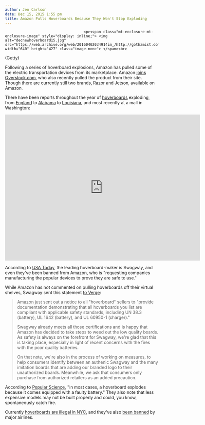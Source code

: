 ```yaml
---
author: Jen Carlson
date: Dec 15, 2015 1:55 pm
title: Amazon Pulls Hoverboards Because They Won't Stop Exploding
---
```


	
										<p><span class="mt-enclosure mt-enclosure-image" style="display: inline;"> <img alt="decnewhoverboard15.jpg" src="https://web.archive.org/web/20160402034914im_/http://gothamist.com/attachments/arts_jen/decnewhoverboard15.jpg" width="640" height="427" class="image-none"> </span><br>
<span class="photo_caption">(Getty)</span></p>

<p>Following a series of hoverboard explosions, Amazon has pulled some of the electric transportation devices from its marketplace. Amazon <a href="https://web.archive.org/web/20160402034914/http://wgno.com/2015/12/10/overstock-com-no-longer-selling-hoverboards/">joins Overstock.com</a>, who also recently pulled the product from their site. Though there are currently still two brands, Razor and Jetson, available on Amazon.</p>

<p>There have been reports throughout the year of <a href="https://web.archive.org/web/20160402034914/http://gothamist.com/tags/hoverboards">hoverboards</a> exploding, from <a href="https://web.archive.org/web/20160402034914/http://qz.com/545384/hoverboards-keep-catching-fire-and-exploding-in-the-uk/">England</a> to <a href="https://web.archive.org/web/20160402034914/http://www.fox2detroit.com/news/local-news/55136359-story">Alabama</a> to <a href="https://web.archive.org/web/20160402034914/http://wgno.com/2015/11/29/exploding-hoverboard-blamed-for-destroying-lafitte-familys-home/">Louisiana</a>, and most recently at a mall in Washington: </p>

<p><iframe width="640" height="480" src="https://web.archive.org/web/20160402034914if_/https://www.youtube.com/embed/Jblw2Y__NTQ?controls=0" frameborder="0" allowfullscreen></iframe></p>

<p>According to <a href="https://web.archive.org/web/20160402034914/http://www.usatoday.com/story/tech/personal/2015/12/14/amazon-stops-selling-some-hoverboards-over-safety/77275814/">USA Today</a>, the leading hoverboard-maker is Swagway, and even they&apos;ve been banned from Amazon, who is &quot;requesting companies manufacturing the popular devices to prove they are safe to use.&quot; </p>

<p>While Amazon has not commented on pulling hoverboards off their virtual shelves, Swagway sent this statement <a href="https://web.archive.org/web/20160402034914/http://www.theverge.com/2015/12/12/10016416/amazon-hoverboards-pull">to Verge</a>:</p><blockquote>Amazon just sent out a notice to all &quot;hoverboard&quot; sellers to &quot;provide documentation demonstrating that all hoverboards you list are compliant with applicable safety standards, including UN 38.3 (battery), UL 1642 (battery), and UL 60950-1 (charger).&quot;<p></p>

<p>Swagway already meets all those certifications and is happy that Amazon has decided to take steps to weed out the low quality boards. As safety is always on the forefront for Swagway, we&apos;re glad that this is taking place, especially in light of recent concerns with the fires with the poor quality batteries.</p>

<p>On that note, we&apos;re also in the process of working on measures, to help consumers identify between an authenic Swagway and the many imitation boards that are adding our branded logo to their unauthorized boards. Meanwhile, we ask that consumers only purchase from authorized retailers as an added precaution.</p></blockquote><p></p>

<p>According to <a href="https://web.archive.org/web/20160402034914/http://www.popsci.com/what-are-hoverboards-and-why-do-they-explode">Popular Science</a>, &quot;In most cases, a hoverboard explodes because it comes equipped with a faulty battery.&quot; They also note that less expensive models may not be built properly and could, you know, spontaneously catch fire. </p>

<p>Currently <a href="https://web.archive.org/web/20160402034914/http://gothamist.com/2015/11/18/mcfly_and_get_fined.php">hoverboards are illegal in NYC</a>, and they&apos;ve also <a href="https://web.archive.org/web/20160402034914/http://money.cnn.com/2015/12/10/news/companies/overstock-hover-boards/index.html">been banned</a> by major airlines.</p>					
										
									
				